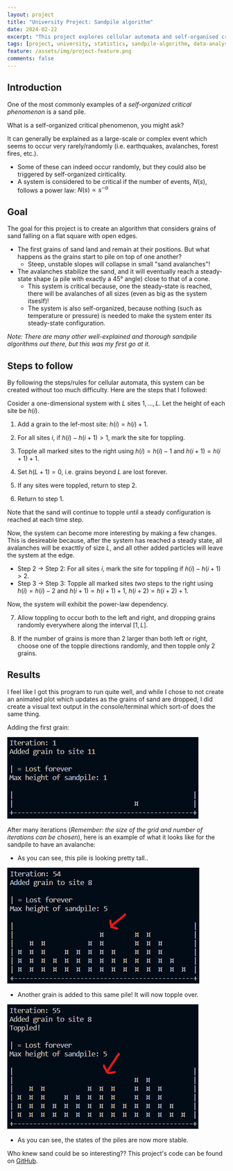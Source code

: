 ```yaml
---
layout: project
title: "University Project: Sandpile algorithm"
date: 2024-02-22
excerpt: "This project explores cellular automata and self-organised critical phenomena. A common example from nature is the sandpile inside of an hourglass."
tags: [project, university, statistics, sandpile-algorithm, data-analysis,]
feature: /assets/img/project-feature.png
comments: false
---
```



## Introduction

One of the most commonly examples of a _self-organized critical phenomenon_ is a sand pile. 

What is a self-organized critical phenomenon, you might ask?

It can generally be explained as a large-scale or complex event which seems to occur very rarely/randomly (i.e. earthquakes, avalanches, forest fires, etc.).
- Some of these can indeed occur randomly, but they could also be triggered by self-organized ciriticality.
- A system is considered to be critical if the number of events, $N(s)$, follows a power law: $N(s) \propto s^{- \alpha}$

## Goal 

The goal for this project is to create an algorithm that considers grains of sand falling on a flat square with open edges.
- The first grains of sand land and remain at their positions. But what happens as the grains start to pile on top of one another?
   - Steep, unstable slopes will collapse in small "sand avalanches"!
- The avalanches stabilize the sand, and it will eventually reach a steady-state shape (a pile with exactly a 45° angle) close to that of a cone.
   - This system is critical because, one the steady-state is reached, there will be avalanches of all sizes (even as big as the system itseslf)!
   - The system is also self-organized, because nothing (such as temperature or pressure) is needed to make the system enter its steady-state configuration.

_Note: There are many other well-explained and thorough sandpile algorithms out there, but this was my first go at it._

## Steps to follow

By following the steps/rules for cellular automata, this system can be created without too much difficulty. Here are the steps that I followed:

Cosider a one-dimensional system with $L$ sites $1,\dots,L$. Let the height of each site be $h(i)$.
1. Add a grain to the lef-most site: $h(i) = h(i) + 1$.

  2. For all sites $i$, if $h(i) - h(i + 1) > 1$, mark the site for toppling.

  3. Topple all marked sites to the right using $h(i) = h(i) - 1$ and $h(i + 1) = h(i + 1) + 1$.

  4. Set $h(L + 1) = 0$, i.e. grains beyond $L$ are lost forever.

  5. If any sites were toppled, return to step 2.

6. Return to step 1.

Note that the sand will continue to topple until a steady configuration is reached at each time step.

Now, the system can become more interesting by making a few changes. This is desireable because, after the system has reached a steady state, all avalanches will be exacttly of size $L$, and 
all other added particles will leave the system at the edge.

- Step 2 $\rightarrow$ Step 2: For all sites $i$, mark the site for toppling if $h(i) − h(i + 1) > 2$.
- Step 3 $\rightarrow$ Step 3: Topple all marked sites _two_ steps to the right using $h(i) = h(i) − 2$ and $h(i + 1) = h(i + 1) + 1$, $h(i + 2) = h(i + 2) + 1$.

Now, the system will exhibit the power-law dependency.

7. Allow toppling to occur both to the left and right, and dropping grains randomly everywhere along the interval $[1, L]$.

8. If the number of grains is more than $2$ larger than both left or right, choose one of the topple directions randomly, and then topple only $2$ grains.

## Results

I feel like I got this program to run quite well, and while I chose to not create an animated plot which updates as the grains of sand are dropped, I did create a visual text output in the console/terminal which 
sort-of does the same thing.

Adding the first grain:

![Figure 1: The first grain has been added to the grid.](https://github.com/binarykisu/university_projects/blob/main/monte_carlo_projects/mc_sandpile/Figure%201.png?raw=true)

After many iterations (_Remember: the size of the grid and number of iterations can be chosen_), here is an example of what it looks like for the sandpile to have an avalanche:
- As you can see, this pile is looking pretty tall..

 ![Figure 2: A pile that is getting tall, and about to topple over.](https://github.com/binarykisu/university_projects/blob/main/monte_carlo_projects/mc_sandpile/Figure%202.png?raw=true)

- Another grain is added to this same pile! It will now topple over.

 ![Figure 3: The pile topples over to the right.](https://github.com/binarykisu/university_projects/blob/main/monte_carlo_projects/mc_sandpile/Figure%203.png?raw=true)

- As you can see, the states of the piles are now more stable.

Who knew sand could be so interesting?? This project's code can be found on [GitHub](https://github.com/binarykisu/university_projects/tree/main/monte_carlo_projects/mc_sandpile).
